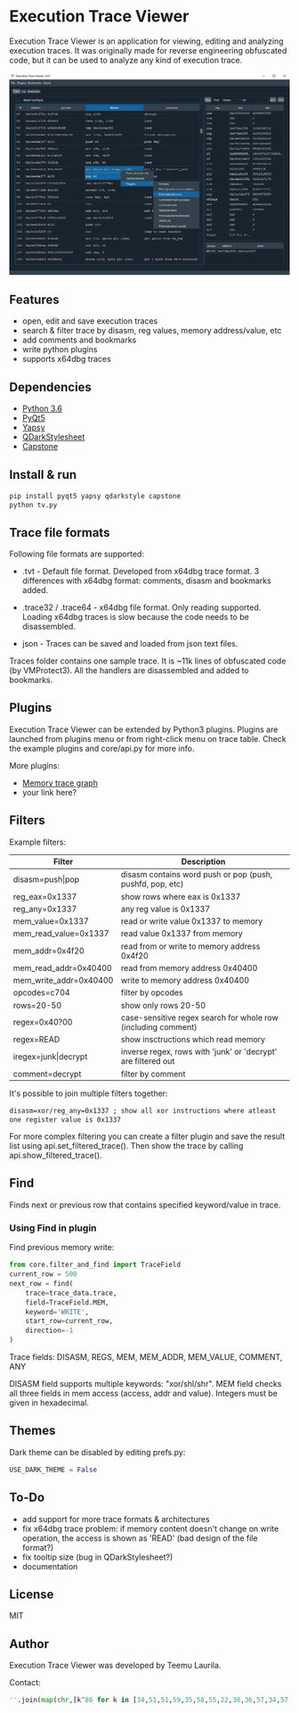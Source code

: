 # Execution Trace Viewer

Execution Trace Viewer is an application for viewing, editing and analyzing execution traces. It was originally made for reverse engineering obfuscated code, but it can be used to analyze any kind of execution trace.

![Execution Trace Viewer](docs/img/etv.png "Execution Trace Viewer")

## Features

- open, edit and save execution traces
- search & filter trace by disasm, reg values, memory address/value, etc
- add comments and bookmarks
- write python plugins
- supports x64dbg traces

## Dependencies

- [Python 3.6](https://python.org/download)
- [PyQt5](https://www.riverbankcomputing.com/software/pyqt/intro)
- [Yapsy](https://github.com/tibonihoo/yapsy/)
- [QDarkStylesheet](https://github.com/ColinDuquesnoy/QDarkStyleSheet)
- [Capstone](https://github.com/aquynh/capstone)

## Install & run

```shell
pip install pyqt5 yapsy qdarkstyle capstone
python tv.py
```

## Trace file formats

Following file formats are supported:

- .tvt - Default file format. Developed from x64dbg trace format. 3 differences with x64dbg format: comments, disasm and bookmarks added.

- .trace32 / .trace64 - x64dbg file format. Only reading supported. Loading x64dbg traces is slow because the code needs to be disassembled.

- json - Traces can be saved and loaded from json text files.

Traces folder contains one sample trace. It is ~11k lines of obfuscated code (by VMProtect3). All the handlers are disassembled and added to bookmarks.

## Plugins

Execution Trace Viewer can be extended by Python3 plugins. Plugins are launched from plugins menu or from right-click menu on trace table. Check the example plugins and core/api.py for more info.

More plugins:

- [Memory trace graph](https://github.com/teemu-l/mem-trace-plugin)
- your link here?

## Filters

Example filters:

   Filter                 |    Description
--------------------------|--------------------------------------------------------------
disasm=push&#x7c;pop      |  disasm contains word push or pop (push, pushfd, pop, etc)
reg_eax=0x1337            |  show rows where eax is 0x1337
reg_any=0x1337            |  any reg value is 0x1337
mem_value=0x1337          |  read or write value 0x1337 to memory
mem_read_value=0x1337     |  read value 0x1337 from memory
mem_addr=0x4f20           |  read from or write to memory address 0x4f20
mem_read_addr=0x40400     |  read from memory address 0x40400
mem_write_addr=0x40400    |  write to memory address 0x40400
opcodes=c704              |  filter by opcodes
rows=20-50                |  show only rows 20-50
regex=0x40?00             |  case-sensitive regex search for whole row (including comment)
regex=READ                |  show insctructions which read memory
iregex=junk&#x7c;decrypt  |  inverse regex, rows with 'junk' or 'decrypt' are filtered out
comment=decrypt           |  filter by comment

It's possible to join multiple filters together:

```
disasm=xor/reg_any=0x1337 ; show all xor instructions where atleast one register value is 0x1337
```

For more complex filtering you can create a filter plugin and save the result list using api.set_filtered_trace(). Then show the trace by calling api.show_filtered_trace().

## Find

Finds next or previous row that contains specified keyword/value in trace.

### Using Find in plugin

Find previous memory write:

```python
from core.filter_and_find import TraceField
current_row = 500
next_row = find(
    trace=trace_data.trace,
    field=TraceField.MEM,
    keyword='WRITE',
    start_row=current_row,
    direction=-1
)
```

Trace fields: DISASM, REGS, MEM, MEM_ADDR, MEM_VALUE, COMMENT, ANY

DISASM field supports multiple keywords: "xor/shl/shr". MEM field checks all three fields in mem access (access, addr and value). Integers must be given in hexadecimal.

## Themes

Dark theme can be disabled by editing prefs.py:

```python
USE_DARK_THEME = False
```

## To-Do

- add support for more trace formats & architectures
- fix x64dbg trace problem: if memory content doesn't change on write operation, the access is shown as 'READ' (bad design of the file format?)
- fix tooltip size (bug in QDarkStylesheet?)
- documentation

## License

MIT

## Author

Execution Trace Viewer was developed by Teemu Laurila.

Contact:

```python
''.join(map(chr,[k^86 for k in [34,51,51,59,35,58,55,22,38,36,57,34,57,56,59,55,63,58,120,53,57,59]]))
```
